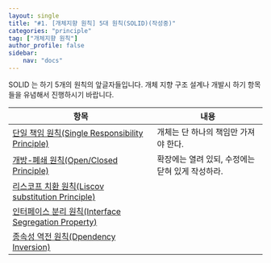 ```yaml
---
layout: single
title: "#1. [개체지향 원칙] 5대 원칙(SOLID)(작성중)"
categories: "principle"
tag: ["개체지향 원칙"]
author_profile: false
sidebar: 
    nav: "docs"
---
```


SOLID 는 하기 5개의 원칙의 앞글자들입니다. 개체 지향 구조 설계나 개발시 하기 항목들을 유념해서 진행하시기 바랍니다.

|항목|내용|
|--|--|
|[단일 책임 원칙(Single Responsibility Principle)](https://tango1202.github.io/principle/principle-single-responsibility/)|개체는 단 하나의 책임만 가져야 한다.|
|[개방-폐쇄 원칙(Open/Closed Principle)](https://tango1202.github.io/principle/principle-open-closed/)|확장에는 열려 있되, 수정에는 닫혀 있게 작성하라.|
|[리스코프 치환 원칙(Liscov substitution Principle)](https://tango1202.github.io/principle/principle-liskov-substitution/)||
|[인터페이스 분리 원칙(Interface Segregation Property)](https://tango1202.github.io/principle/principle-interface-segregation/)||
|[종속성 역전 원칙(Dpendency Inversion)](https://tango1202.github.io/principle/principle-dependency-inversion/)||
